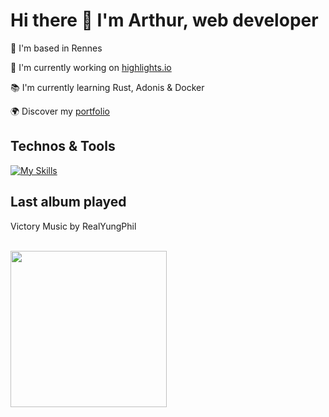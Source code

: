 # Hi there 👋 I'm Arthur, web developer

📍 I'm based in Rennes

🚀 I'm currently working on [highlights.io](https://github.com/abroudoux/highlights.io.git)

📚 I'm currently learning Rust, Adonis & Docker

🌍 Discover my [portfolio](https://abroudoux-portfolio.vercel.app/)

## Technos & Tools

[![My Skills](https://skillicons.dev/icons?i=js,typescript,scss,react,tailwind,nestjs,git,adonis,nodejs,mongodb,rust,python,postman,docker,postgres,laravel&perline=8)](https://skillicons.dev)

## Last album played

<div>
    <p>Victory Music by RealYungPhil</p>
    <br>
    <img style="width: 250px;" src="https://i.scdn.co/image/ab67616d0000b27328d45de856229ef6e1d4ba12"/>
</div>
